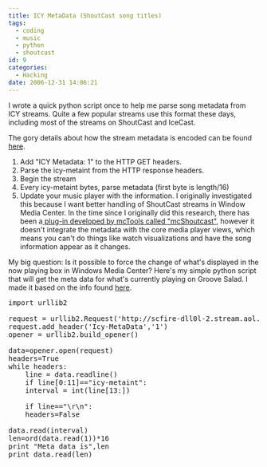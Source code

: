 ```yaml
---
title: ICY MetaData (ShoutCast song titles)
tags:
  - coding
  - music
  - python
  - shoutcast
id: 9
categories:
  - Hacking
date: 2006-12-31 14:06:21
---
```


I wrote a quick python script once to help me parse song metadata from ICY streams. Quite a few popular streams use this format these days, including most of the streams on ShoutCast and IceCast. 

<!--more-->

The gory details about how the stream metadata is encoded can be found [here](http://www.smackfu.com/stuff/programming/shoutcast.html).

1.  Add "ICY Metadata: 1" to the HTTP GET headers.
2.  Parse the icy-metaint from the HTTP response headers.
3.  Begin the stream
4.  Every icy-metaint bytes, parse metadata (first byte is length/16)
5.  Update your music player with the information.
I originally investigated this because I want better handling of ShoutCast streams in Window Media Center. In the time since I originally did this research, there has been a[ plug-in developed by mcTools called "mcShoutcast"](http://en.mcetools.de/), however it doesn't integrate the metadata with the core media player views, which means you can't do things like watch visualizations and have the song information appear as it changes.

My big question: Is it possible to force the change of what's displayed in the now playing box in Windows Media Center?
Here's my simple python script that will get the meta data for what's currently playing on Groove Salad. I made it based on the info found [here](http://www.smackfu.com/stuff/programming/shoutcast.html).
<pre lang="python">import urllib2

request = urllib2.Request('http://scfire-dll0l-2.stream.aol.com/stream/1018')
request.add_header('Icy-MetaData','1')
opener = urllib2.build_opener()

data=opener.open(request)
headers=True
while headers:
    line = data.readline()
    if line[0:11]=="icy-metaint":
	interval = int(line[13:])

    if line=="\r\n":
	headers=False

data.read(interval)
len=ord(data.read(1))*16
print "Meta data is",len
print data.read(len)</pre>